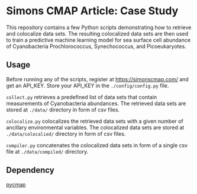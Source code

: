 

# Simons CMAP Article: Case Study
This repository contains a few Python scripts demonstrating how to retrieve and colocalize data sets.
The resulting colocalized data sets are then used to train a predictive machine learning model for sea surface cell abundance of Cyanobacteria Prochlorococcus, Synechococcus, and Picoeukaryotes. 



## Usage
Before running any of the scripts, register at https://simonscmap.com/ and get an API_KEY. Store your API_KEY in the `./config/config.py` file.

`collect.py` retrieves a predefined list of data sets that contain measurements of Cyanobacteria abundances. The retrieved data sets are stored at `./data/` directory in form of csv files.

`colocalize.py` colocalizes the retrieved data sets with a given number of ancillary environmental variables. The colocalized data sets are stored at `./data/colocalied/` directory in form of csv files.

`compiler.py` concatenates the colocalized data sets in form of a single csv file at `./data/compiled/` directory.



## Dependency
[pycmap](https://github.com/simonscmap/pycmap)



